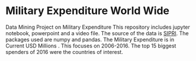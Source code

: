 # Military Expenditure World Wide
Data Mining Project on Military Expenditure
This repository includes jupyter notebook, powerpoint and a video file. 
The source of the data is [SIPRI](https://www.sipri.org/databases/milex). 
The packages used are numpy and pandas. 
The Military Expenditure is in Current USD Millions .
This focuses on 2006-2016. 
The top 15 biggest spenders of 2016 were the countries of interest. 
